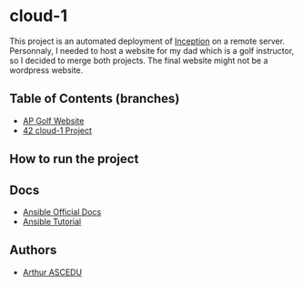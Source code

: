 # cloud-1
This project is an automated deployment of [Inception](https://github.com/aascedu/Inception) on a remote server.  
Personnaly, I needed to host a website for my dad which is a golf instructor, so I decided to merge both projects. The final website might not be a wordpress website.

## Table of Contents (branches)

- [AP Golf Website](https://github.com/aascedu/cloud-1/tree/main)
- [42 cloud-1 Project](https://github.com/aascedu/cloud-1/tree/cloud-1)

## How to run the project

## Docs
- [Ansible Official Docs](https://docs.ansible.com/)
- [Ansible Tutorial](https://spacelift.io/blog/ansible-tutorial)

## Authors
- [Arthur ASCEDU](https://github.com/aascedu)